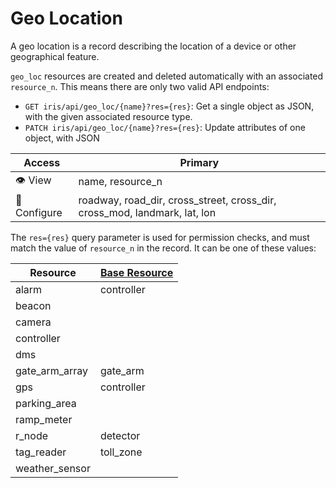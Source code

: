 # Geo Location

A geo location is a record describing the location of a device or other
geographical feature.

`geo_loc` resources are created and deleted automatically with an associated
`resource_n`.  This means there are only two valid API endpoints:

- `GET iris/api/geo_loc/{name}?res={res}`: Get a single object as JSON, with
  the given associated resource type.
- `PATCH iris/api/geo_loc/{name}?res={res}`: Update attributes of one object,
  with JSON

| Access       | Primary           |
|--------------|-------------------|
| 👁️  View      | name, resource\_n |
| 🔧 Configure | roadway, road\_dir, cross\_street, cross\_dir, cross\_mod, landmark, lat, lon |

The `res={res}` query parameter is used for permission checks, and must match
the value of `resource_n` in the record.  It can be one of these values:

| Resource         | [Base Resource] |
|------------------|-----------------|
| alarm            | controller      |
| beacon           |                 |
| camera           |                 |
| controller       |                 |
| dms              |                 |
| gate\_arm\_array | gate\_arm       |
| gps              | controller      |
| parking\_area    |                 |
| ramp\_meter      |                 |
| r\_node          | detector        |
| tag\_reader      | toll\_zone      |
| weather\_sensor  |                 |


[base resource]: permissions.html#base-resources
